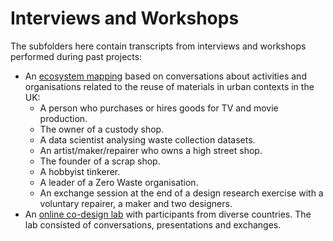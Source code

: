 # Interviews and Workshops

The subfolders here contain transcripts from interviews and workshops performed during past projects:

- An [ecosystem mapping](ecosystem) based on conversations about activities and organisations related to the reuse of materials in urban contexts in the UK:
	- A person who purchases or hires goods for TV and movie production.
	- The owner of a custody shop.
	- A data scientist analysing waste collection datasets.
	- An artist/maker/repairer who owns a high street shop.
	- The founder of a scrap shop.
	- A hobbyist tinkerer.
	- A leader of a Zero Waste organisation.
	- An exchange session at the end of a design research exercise with a voluntary repairer, a maker and two designers.
- An [online co-design lab](reuse-city-lab) with participants from diverse countries. The lab consisted of conversations, presentations and exchanges.
